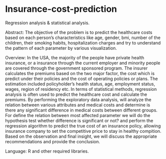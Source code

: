 # Insurance-cost-prediction
Regression analysis & statistical analysis.


Abstract: The objective of the problem is to predict the healthcare costs based on each person’s characteristics like age, gender, bmi, number of the children, their smoking habits, hospitalization charges and try to understand the pattern of each parameter by various visualization.


Overview: In the USA, the majority of the people have private health insurance, or a insurance through the current employer and minority people are covered through the government sponsored program. The insurer calculates the premiums based on the two major factor, the cost which is predict under their policies and the cost of operating policies or plans. The estimation included policyholder’s health status, age, employment status, wages, region of residency etc.
	In terms of statistical methods, regression analysis is often used to predict the healthcare cost and calculate the premiums. By performing the exploratory data analysis, will analyze the relation between various attributes and medical costs and determine is there any significant difference in medical costs between different groups. For define the relation between most affected parameter we will do the hypothesis test whether difference is significant or not? and perform the regression algorithm to predict the true cost of an insurance policy, allowing insurance company to set the competitive price to stay in healthy compition.
	Based on the observation and final insight, we will discuss the appropriate recommendations and provide the conclusion.

Language: R and other required libraries.

